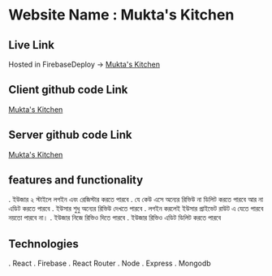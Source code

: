 # Website Name : Mukta's Kitchen

## Live Link

Hosted in FirebaseDeploy -> [Mukta's Kitchen](https://my-kitchen-8b2f9.web.app/)

## Client github code Link

[Mukta's Kitchen](https://github.com/Porgramming-Hero-web-course/b6a11-service-review-client-side-muktaranidas)

## Server github code Link

[Mukta's Kitchen](https://github.com/Porgramming-Hero-web-course/b6a11-service-review-server-side-muktaranidas)

## features and functionality

. ইউজার ২ স্টাইলে লগইন এবং রেজিস্টার করতে পারবে
. যে কেউ এসে অন্যের রিভিউ না ডিলিট করতে পারবে আর না এডিট করতে পারবে
. ইউসার শুধু অন্যের রিভিউ দেখতে পারবে
. লগইন করলেই ইউসার প্রাইভেট রাউট এ যেতে পারবে নয়তো পারবে না।
. ইউজার নিজে রিভিও দিতে পারবে
. ইউজার রিভিও এডিট ডিলিট করতে পারবে

## Technologies

. React
. Firebase
. React Router
. Node
. Express
. Mongodb

<!-- 3-4 ta bullet point -->

<!-- # Getting Started with Create React App

This project was bootstrapped with [Create React App](https://github.com/facebook/create-react-app).

## Available Scripts

In the project directory, you can run:

### `npm start`

Runs the app in the development mode.\
Open [http://localhost:3000](http://localhost:3000) to view it in your browser.

The page will reload when you make changes.\
You may also see any lint errors in the console.

### `npm test`

Launches the test runner in the interactive watch mode.\
See the section about [running tests](https://facebook.github.io/create-react-app/docs/running-tests) for more information.

### `npm run build`

Builds the app for production to the `build` folder.\
It correctly bundles React in production mode and optimizes the build for the best performance.

The build is minified and the filenames include the hashes.\
Your app is ready to be deployed!

See the section about [deployment](https://facebook.github.io/create-react-app/docs/deployment) for more information.

### `npm run eject`

**Note: this is a one-way operation. Once you `eject`, you can't go back!**

If you aren't satisfied with the build tool and configuration choices, you can `eject` at any time. This command will remove the single build dependency from your project.

Instead, it will copy all the configuration files and the transitive dependencies (webpack, Babel, ESLint, etc) right into your project so you have full control over them. All of the commands except `eject` will still work, but they will point to the copied scripts so you can tweak them. At this point you're on your own.

You don't have to ever use `eject`. The curated feature set is suitable for small and middle deployments, and you shouldn't feel obligated to use this feature. However we understand that this tool wouldn't be useful if you couldn't customize it when you are ready for it.

## Learn More

You can learn more in the [Create React App documentation](https://facebook.github.io/create-react-app/docs/getting-started).

To learn React, check out the [React documentation](https://reactjs.org/).

### Code Splitting

This section has moved here: [https://facebook.github.io/create-react-app/docs/code-splitting](https://facebook.github.io/create-react-app/docs/code-splitting)

### Analyzing the Bundle Size

This section has moved here: [https://facebook.github.io/create-react-app/docs/analyzing-the-bundle-size](https://facebook.github.io/create-react-app/docs/analyzing-the-bundle-size)

### Making a Progressive Web App

This section has moved here: [https://facebook.github.io/create-react-app/docs/making-a-progressive-web-app](https://facebook.github.io/create-react-app/docs/making-a-progressive-web-app)

### Advanced Configuration

This section has moved here: [https://facebook.github.io/create-react-app/docs/advanced-configuration](https://facebook.github.io/create-react-app/docs/advanced-configuration)

### Deployment

This section has moved here: [https://facebook.github.io/create-react-app/docs/deployment](https://facebook.github.io/create-react-app/docs/deployment)

### `npm run build` fails to minify

This section has moved here: [https://facebook.github.io/create-react-app/docs/troubleshooting#npm-run-build-fails-to-minify](https://facebook.github.io/create-react-app/docs/troubleshooting#npm-run-build-fails-to-minify) -->
